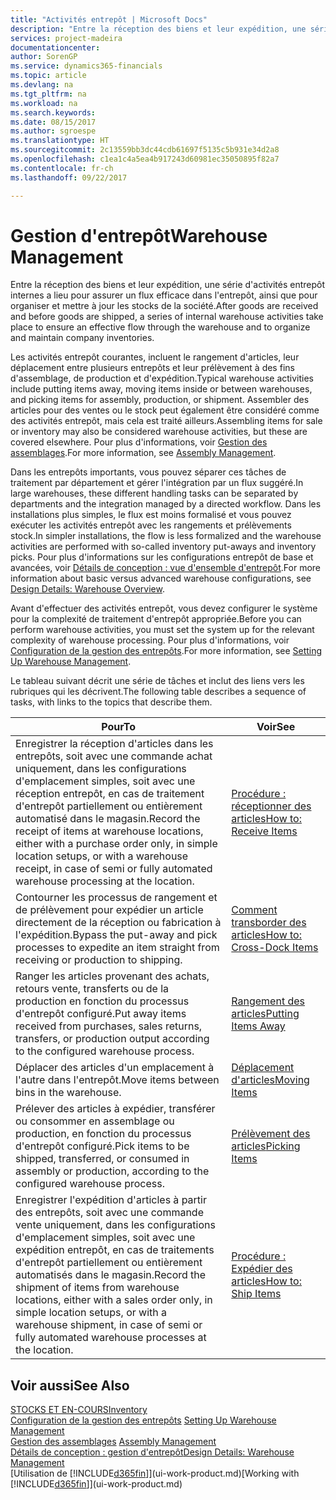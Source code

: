 ```yaml
---
title: "Activités entrepôt | Microsoft Docs"
description: "Entre la réception des biens et leur expédition, une série d'activités entrepôt internes a lieu pour assurer un flux efficace dans l'entrepôt, ainsi que pour organiser et mettre à jour les stocks de la société."
services: project-madeira
documentationcenter: 
author: SorenGP
ms.service: dynamics365-financials
ms.topic: article
ms.devlang: na
ms.tgt_pltfrm: na
ms.workload: na
ms.search.keywords: 
ms.date: 08/15/2017
ms.author: sgroespe
ms.translationtype: HT
ms.sourcegitcommit: 2c13559bb3dc44cdb61697f5135c5b931e34d2a8
ms.openlocfilehash: c1ea1c4a5ea4b917243d60981ec35050895f82a7
ms.contentlocale: fr-ch
ms.lasthandoff: 09/22/2017

---
```

# <a name="warehouse-management"></a><span data-ttu-id="a1944-103">Gestion d'entrepôt</span><span class="sxs-lookup"><span data-stu-id="a1944-103">Warehouse Management</span></span>
<span data-ttu-id="a1944-104">Entre la réception des biens et leur expédition, une série d'activités entrepôt internes a lieu pour assurer un flux efficace dans l'entrepôt, ainsi que pour organiser et mettre à jour les stocks de la société.</span><span class="sxs-lookup"><span data-stu-id="a1944-104">After goods are received and before goods are shipped, a series of internal warehouse activities take place to ensure an effective flow through the warehouse and to organize and maintain company inventories.</span></span>

<span data-ttu-id="a1944-105">Les activités entrepôt courantes, incluent le rangement d'articles, leur déplacement entre plusieurs entrepôts et leur prélèvement à des fins d'assemblage, de production et d'expédition.</span><span class="sxs-lookup"><span data-stu-id="a1944-105">Typical warehouse activities include putting items away, moving items inside or between warehouses, and picking items for assembly, production, or shipment.</span></span> <span data-ttu-id="a1944-106">Assembler des articles pour des ventes ou le stock peut également être considéré comme des activités entrepôt, mais cela est traité ailleurs.</span><span class="sxs-lookup"><span data-stu-id="a1944-106">Assembling items for sale or inventory may also be considered warehouse activities, but these are covered elsewhere.</span></span> <span data-ttu-id="a1944-107">Pour plus d'informations, voir [Gestion des assemblages](assembly-assemble-items.md).</span><span class="sxs-lookup"><span data-stu-id="a1944-107">For more information, see [Assembly Management](assembly-assemble-items.md).</span></span>  

<span data-ttu-id="a1944-108">Dans les entrepôts importants, vous pouvez séparer ces tâches de traitement par département et gérer l'intégration par un flux suggéré.</span><span class="sxs-lookup"><span data-stu-id="a1944-108">In large warehouses, these different handling tasks can be separated by departments and the integration managed by a directed workflow.</span></span> <span data-ttu-id="a1944-109">Dans les installations plus simples, le flux est moins formalisé et vous pouvez exécuter les activités entrepôt avec les rangements et prélèvements stock.</span><span class="sxs-lookup"><span data-stu-id="a1944-109">In simpler installations, the flow is less formalized and the warehouse activities are performed with so-called inventory put-aways and inventory picks.</span></span> <span data-ttu-id="a1944-110">Pour plus d'informations sur les configurations entrepôt de base et avancées, voir [Détails de conception : vue d'ensemble d'entrepôt](design-details-warehouse-overview.md).</span><span class="sxs-lookup"><span data-stu-id="a1944-110">For more information about basic versus advanced warehouse configurations, see [Design Details: Warehouse Overview](design-details-warehouse-overview.md).</span></span>

<span data-ttu-id="a1944-111">Avant d'effectuer des activités entrepôt, vous devez configurer le système pour la complexité de traitement d'entrepôt appropriée.</span><span class="sxs-lookup"><span data-stu-id="a1944-111">Before you can perform warehouse activities, you must set the system up for the relevant complexity of warehouse processing.</span></span> <span data-ttu-id="a1944-112">Pour plus d'informations, voir [Configuration de la gestion des entrepôts](warehouse-setup-warehouse.md).</span><span class="sxs-lookup"><span data-stu-id="a1944-112">For more information, see [Setting Up Warehouse Management](warehouse-setup-warehouse.md).</span></span>

 <span data-ttu-id="a1944-113">Le tableau suivant décrit une série de tâches et inclut des liens vers les rubriques qui les décrivent.</span><span class="sxs-lookup"><span data-stu-id="a1944-113">The following table describes a sequence of tasks, with links to the topics that describe them.</span></span>   

|<span data-ttu-id="a1944-114">**Pour**</span><span class="sxs-lookup"><span data-stu-id="a1944-114">**To**</span></span>|<span data-ttu-id="a1944-115">**Voir**</span><span class="sxs-lookup"><span data-stu-id="a1944-115">**See**</span></span>|  
|------------|-------------|  
|<span data-ttu-id="a1944-116">Enregistrer la réception d'articles dans les entrepôts, soit avec une commande achat uniquement, dans les configurations d'emplacement simples, soit avec une réception entrepôt, en cas de traitement d'entrepôt partiellement ou entièrement automatisé dans le magasin.</span><span class="sxs-lookup"><span data-stu-id="a1944-116">Record the receipt of items at warehouse locations, either with a purchase order only, in simple location setups, or with a warehouse receipt, in case of semi or fully automated warehouse processing at the location.</span></span>|[<span data-ttu-id="a1944-117">Procédure : réceptionner des articles</span><span class="sxs-lookup"><span data-stu-id="a1944-117">How to: Receive Items</span></span>](warehouse-how-receive-items.md)|
|<span data-ttu-id="a1944-118">Contourner les processus de rangement et de prélèvement pour expédier un article directement de la réception ou fabrication à l'expédition.</span><span class="sxs-lookup"><span data-stu-id="a1944-118">Bypass the put-away and pick processes to expedite an item straight from receiving or production to shipping.</span></span>|[<span data-ttu-id="a1944-119">Comment transborder des articles</span><span class="sxs-lookup"><span data-stu-id="a1944-119">How to: Cross-Dock Items</span></span>](warehouse-how-to-cross-dock-items.md)|    
|<span data-ttu-id="a1944-120">Ranger les articles provenant des achats, retours vente, transferts ou de la production en fonction du processus d'entrepôt configuré.</span><span class="sxs-lookup"><span data-stu-id="a1944-120">Put away items received from purchases, sales returns, transfers, or production output according to the configured warehouse process.</span></span>|[<span data-ttu-id="a1944-121">Rangement des articles</span><span class="sxs-lookup"><span data-stu-id="a1944-121">Putting Items Away</span></span>](warehouse-put-away-items.md)|
|<span data-ttu-id="a1944-122">Déplacer des articles d'un emplacement à l'autre dans l'entrepôt.</span><span class="sxs-lookup"><span data-stu-id="a1944-122">Move items between bins in the warehouse.</span></span>|[<span data-ttu-id="a1944-123">Déplacement d'articles</span><span class="sxs-lookup"><span data-stu-id="a1944-123">Moving Items</span></span>](warehouse-move-items.md)|
|<span data-ttu-id="a1944-124">Prélever des articles à expédier, transférer ou consommer en assemblage ou production, en fonction du processus d'entrepôt configuré.</span><span class="sxs-lookup"><span data-stu-id="a1944-124">Pick items to be shipped, transferred, or consumed in assembly or production, according to the configured warehouse process.</span></span>|[<span data-ttu-id="a1944-125">Prélèvement des articles</span><span class="sxs-lookup"><span data-stu-id="a1944-125">Picking Items</span></span>](warehouse-pick-items.md)|
|<span data-ttu-id="a1944-126">Enregistrer l'expédition d'articles à partir des entrepôts, soit avec une commande vente uniquement, dans les configurations d'emplacement simples, soit avec une expédition entrepôt, en cas de traitements d'entrepôt partiellement ou entièrement automatisés dans le magasin.</span><span class="sxs-lookup"><span data-stu-id="a1944-126">Record the shipment of items from warehouse locations, either with a sales order only, in simple location setups, or with a warehouse shipment, in case of semi or fully automated warehouse processes at the location.</span></span>|[<span data-ttu-id="a1944-127">Procédure : Expédier des articles</span><span class="sxs-lookup"><span data-stu-id="a1944-127">How to: Ship Items</span></span>](warehouse-how-ship-items.md)|  

## <a name="see-also"></a><span data-ttu-id="a1944-128">Voir aussi</span><span class="sxs-lookup"><span data-stu-id="a1944-128">See Also</span></span>  
 [<span data-ttu-id="a1944-129">STOCKS ET EN-COURS</span><span class="sxs-lookup"><span data-stu-id="a1944-129">Inventory</span></span>](inventory-manage-inventory.md)  
 <span data-ttu-id="a1944-130">[Configuration de la gestion des entrepôts](warehouse-setup-warehouse.md)   </span><span class="sxs-lookup"><span data-stu-id="a1944-130">[Setting Up Warehouse Management](warehouse-setup-warehouse.md)   </span></span>  
 <span data-ttu-id="a1944-131">[Gestion des assemblages](assembly-assemble-items.md)  </span><span class="sxs-lookup"><span data-stu-id="a1944-131">[Assembly Management](assembly-assemble-items.md)  </span></span>  
[<span data-ttu-id="a1944-132">Détails de conception : gestion d'entrepôt</span><span class="sxs-lookup"><span data-stu-id="a1944-132">Design Details: Warehouse Management</span></span>](design-details-warehouse-management.md)  
 <span data-ttu-id="a1944-133">[Utilisation de [!INCLUDE[d365fin](includes/d365fin_md.md)]](ui-work-product.md)</span><span class="sxs-lookup"><span data-stu-id="a1944-133">[Working with [!INCLUDE[d365fin](includes/d365fin_md.md)]](ui-work-product.md)</span></span>  

